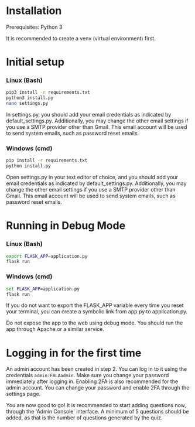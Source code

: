 # Installation
Prerequisites: Python 3

It is recommended to create a venv (virtual environment) first.

# Initial setup
### Linux (Bash)
```bash
pip3 install -r requirements.txt
python3 install.py
nano settings.py
```
In settings.py, you should add your email credentials as indicated by default_settings.py. Additionally, you may change the other email settings if you use a SMTP provider other than Gmail. This email account will be used to send system emails, such as password reset emails.

### Windows (cmd)
```cmd
pip install -r requirements.txt
python install.py
```
Open settings.py in your text editor of choice, and you should add your email credentials as indicated by default_settings.py. Additionally, you may change the other email settings if you use a SMTP provider other than Gmail. This email account will be used to send system emails, such as password reset emails.

# Running in Debug Mode
### Linux (Bash)
```bash
export FLASK_APP=application.py
flask run
```

### Windows (cmd)
```cmd
set FLASK_APP=application.py
flask run
```
If you do not want to export the FLASK_APP variable every time you reset your terminal, you can create a symbolic link from app.py to application.py.

Do not expose the app to the web using debug mode. You should run the app through Apache or a similar service.

# Logging in for the first time
An admin account has been created in step 2. You can log in to it using the credentials `admin:FBLAadmin`. Make sure you change your password immediately after logging in. Enabling 2FA is also recommended for the admin account. You can change your password and enable 2FA through the settings page.

You are now good to go! It is recommended to start adding questions now, through the 'Admin Console' interface.
A minimum of 5 questions should be added, as that is the number of questions generated by the quiz.